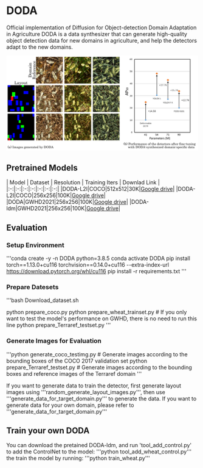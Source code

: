 # DODA
Official implementation of Diffusion for Object-detection Domain Adaptation in Agriculture
DODA is a data synthesizer that can generate high-quality object detection data for new domains in agriculture, and help the detectors adapt to the new domains.

![overview of DODA](figures/Overview.jpg)

## Pretrained Models
| Model | Dataset | Resolution | Training Iters | Downlad Link |
|:-:|:-:|:-:|:-:|:-:|:-:|:-:|
|DODA-L2I|COCO|512x512|30K|[Google drive](https://drive.google.com/file/d/1Xm2gOA5QdtYyGQe6Lik-wXlyJTxFTc-F/view?usp=sharing)|
|DODA-L2I|COCO|256x256|100K|[Google drive](https://drive.google.com/file/d/1l4bJfBRqa0gyLgqpj6Fw1jHsXenEIz15/view?usp=sharing)|
|DODA|GWHD2021|256x256|100K|[Google drive](https://drive.google.com/file/d/1fR4yOhLDwTvyaP2l-TKi0iEApnXy60Lh/view?usp=sharing)|
|DODA-ldm|GWHD2021|256x256|100K|[Google drive](https://drive.google.com/file/d/1pHsJBmC5D33W8zmZoJfrjcayIzatlpn4/view?usp=sharing)|


## Evaluation

### Setup Environment
'''conda create -y -n DODA python=3.8.5
conda activate DODA
pip install torch==1.13.0+cu116 torchvision==0.14.0+cu116 --extra-index-url https://download.pytorch.org/whl/cu116
pip install -r requirements.txt
'''

### Prepare Datesets
'''bash Download_dataset.sh

python prepare_coco.py
python prepare_wheat_trainset.py   # If you only want to test the model's performance on GWHD, there is no need to run this line
python prepare_Terraref_testset.py
'''

### Generate Images for Evaluation
'''python generate_coco_testimg.py   # Generate images according to the bounding boxes of the COCO 2017 validation set
python prepare_Terraref_testset.py   # Generate images according to the bounding boxes and reference images of the Terraref domain
'''

If you want to generate data to train the detector, first generate layout images using '''random_generate_layout_images.py''', then use '''generate_data_for_target_domain.py''' to generate the data.
If you want to generate data for your own domain, please refer to '''generate_data_for_target_domain.py'''

## Train your own DODA
You can download the pretained DODA-ldm, and run 'tool_add_control.py' to add the ControlNet to the model:
'''python tool_add_wheat_control.py'''
the train the model by running:
'''python train_wheat.py'''
